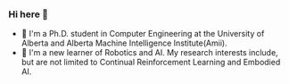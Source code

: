 ### Hi here 👋
- 🔭 I'm a Ph.D. student in Computer Engineering at the University of Alberta and Alberta Machine Intelligence Institute(Amii).
- 🌱 I'm a new learner of Robotics and AI. My research interests include, but are not limited to Continual Reinforcement Learning and Embodied AI.
